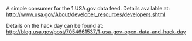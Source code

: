 A simple consumer for the 1.USA.gov data feed. Details available at: http://www.usa.gov/About/developer_resources/developers.shtml

Details on the hack day can be found at: http://blog.usa.gov/post/7054661537/1-usa-gov-open-data-and-hack-day
